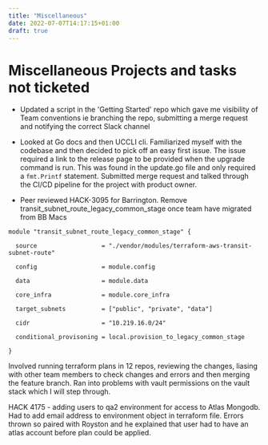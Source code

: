 ```yaml
---
title: "Miscellaneous"
date: 2022-07-07T14:17:15+01:00
draft: true
---
```


# Miscellaneous Projects and tasks not ticketed

* Updated a script in the 'Getting Started' repo which gave me visibility of Team conventions ie branching the repo, submitting a merge request and notifying the correct Slack channel

* Looked at Go docs and then UCCLI cli. Familiarized myself with the codebase and then decided to pick off an easy first issue. The issue required a link to the release page to be provided when the upgrade command is run. This was found in the update.go file and only required a `fmt.Printf` statement. Submitted merge request and talked through the CI/CD pipeline for the project with product owner.

* Peer reviewed HACK-3095 for Barrington. Remove transit_subnet_route_legacy_common_stage once team have migrated from BB Macs

```
module "transit_subnet_route_legacy_common_stage" {

  source                  = "./vendor/modules/terraform-aws-transit-subnet-route"

  config                  = module.config

  data                    = module.data

  core_infra              = module.core_infra

  target_subnets          = ["public", "private", "data"]

  cidr                    = "10.219.16.0/24"

  conditional_provisoning = local.provision_to_legacy_common_stage

}
```

Involved running terraform plans in 12 repos, reviewing the changes, liasing with other team members to check changes and errors and then merging the feature branch. Ran into problems with vault permissions on the vault stack which I will step through.

HACK 4175 - adding users to qa2 environment for access to Atlas Mongodb. Had to add email address to environment object in terraform file. Errors thrown so paired with Royston and he explained that user had to have an atlas account before plan could be applied.
